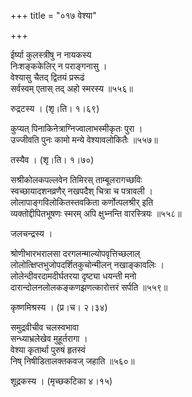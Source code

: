 +++
title = "०१७ वेश्या"

+++


ईर्ष्या कुलस्त्रीषु न नायकस्य   
निःशङ्ककेलिर् न पराङ्गनासु ।  
वेश्यासु चैतद् द्वितयं प्ररूढं  
सर्वस्वम् एतास् तद् अहो स्मरस्य ॥५५६॥  


रुद्रटस्य । (शृ।ति। १।६९)  


कुप्यत् पिनाकिनेत्राग्निज्वालाभस्मीकृतः पुरा ।  
उज्जीवति पुनः कामो मन्ये वेश्यावलोकितैः ॥५५७॥  


तस्यैव । (शृ।ति। १।७०)  


सश्रीकोलकपल्लवेन तिमिरस् ताम्बूलरागच्छविः  
स्वच्छायादशनव्रणैर् नखपदैश् चित्रा च पत्रावली ।  
लोलापाङ्गविलोकितस्तवकिता कर्णोत्पलश्रीर् इति  
व्यक्तोद्दीपितभूषणः स्मरम् अपि क्षुभ्नन्ति वारस्त्रियः ॥५५८॥  


जलचन्द्रस्य ।  


श्रोणीभारभरालसा दरगलन्माल्योपवृत्तिच्छलाल्  
लोलोत्क्षिप्तभुजोपदर्शितकुचोन्मीलन् नखाङ्कावलिः ।  
लोलेन्दीवरदामदीर्घतरया दृष्ट्या धयन्ती मनो  
दारान्दोलनलोलकङ्कणझणत्कारोत्तरं सर्पति ॥५५९॥  


कृष्णमिश्रस्य । (प्र।च। २।३४)  


समुद्रवीचीव चलस्वभावा  
सन्ध्याभ्रलेखेव मुहूर्तरागा ।  
वेश्या कृतार्था पुरुषं हृतस्वं  
निष् निषीडितालक्तकवज् जहाति ॥५६०॥  


शूद्रकस्य । (मृच्छकटिका ४।१५)  


